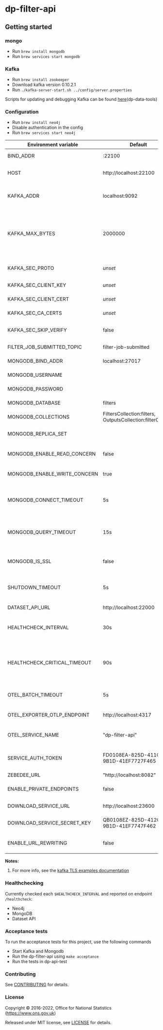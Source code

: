 # dp-filter-api

## Getting started

### mongo

* Run `brew install mongodb`
* Run `brew services start mongodb`

### Kafka

* Run `brew install zookeeper`
* Download kafka version 0.10.2.1
* Run `./kafka-server-start.sh ../config/server.properties`

Scripts for updating and debugging Kafka can be found [here](https://github.com/ONSdigital/dp-data-tools)(dp-data-tools)

### Configuration

* Run `brew install neo4j`
* Disable authentication in the config
* Run `brew services start neo4j`

| Environment variable         | Default                                                      | Description                                                                                                      |
| ---------------------------- |--------------------------------------------------------------|------------------------------------------------------------------------------------------------------------------|
| BIND_ADDR                    | :22100                                                       | The host and port to bind to                                                                                     |
| HOST                         | http://localhost:22100                                       | The host name used to build URLs                                                                                 |
| KAFKA_ADDR                   | localhost:9092                                               | The kafka broker addresses (can be comma separated)                                                              |
| KAFKA_MAX_BYTES              | 2000000                                                      | The maximum permitted size of a message. Should be set equal to or smaller than the broker's `message.max.bytes` |
| KAFKA_SEC_PROTO              | _unset_                                                      | if set to `TLS`, kafka connections will use TLS [1]                                                              |
| KAFKA_SEC_CLIENT_KEY         | _unset_                                                      | PEM for the client key [1]                                                                                       |
| KAFKA_SEC_CLIENT_CERT        | _unset_                                                      | PEM for the client certificate [1]                                                                               |
| KAFKA_SEC_CA_CERTS           | _unset_                                                      | CA cert chain for the server cert [1]                                                                            |
| KAFKA_SEC_SKIP_VERIFY        | false                                                        | ignores server certificate issues if `true` [1]                                                                  |
| FILTER_JOB_SUBMITTED_TOPIC   | filter-job-submitted                                         | The kafka topic to write messages to                                                                             |
| MONGODB_BIND_ADDR            | localhost:27017                                              | The MongoDB bind address                                                                                         |
| MONGODB_USERNAME             |                                                              | The MongoDB Username                                                                                             |
| MONGODB_PASSWORD             |                                                              | The MongoDB Password                                                                                             |
| MONGODB_DATABASE             | filters                                                      | The MongoDB database                                                                                             |
| MONGODB_COLLECTIONS          | FiltersCollection:filters, OutputsCollection:filterOutputs   | The MongoDB collections                                                                                          |
| MONGODB_REPLICA_SET          |                                                              | The name of the MongoDB replica set                                                                              |
| MONGODB_ENABLE_READ_CONCERN  | false                                                        | Switch to use (or not) majority read concern                                                                     |
| MONGODB_ENABLE_WRITE_CONCERN | true                                                         | Switch to use (or not) majority write concern                                                                    |
| MONGODB_CONNECT_TIMEOUT      | 5s                                                           | The timeout when connecting to MongoDB (`time.Duration` format)                                                  |
| MONGODB_QUERY_TIMEOUT        | 15s                                                          | The timeout for querying MongoDB (`time.Duration` format)                                                        |
| MONGODB_IS_SSL               | false                                                        | Switch to use (or not) TLS when connecting to mongodb                                                            |
| SHUTDOWN_TIMEOUT             | 5s                                                           | The graceful shutdown timeout (`time.Duration` format)                                                           |
| DATASET_API_URL              | http://localhost:22000                                       | The URL of the Dataset API                                                                                       |
| HEALTHCHECK_INTERVAL         | 30s                                                          | Time between self-healthchecks (`time.Duration` format)                                                          |
| HEALTHCHECK_CRITICAL_TIMEOUT | 90s                                                          | The time taken for the health changes from warning state to critical due to subsystem check failures             |
| OTEL_BATCH_TIMEOUT           | 5s                                                           | Interval between pushes to OT Collector                                                                          |
| OTEL_EXPORTER_OTLP_ENDPOINT  | http://localhost:4317                                        | URL for OpenTelemetry endpoint                                                                                   |
| OTEL_SERVICE_NAME            | "dp-filter-api"                                              | Service name to report to telemetry tools                                                                        |
| SERVICE_AUTH_TOKEN           | FD0108EA-825D-411C-9B1D-41EF7727F465                         | The token used to identify this service when authenticating                                                      |
| ZEBEDEE_URL                  | "http://localhost:8082"                                      | Zebedee URL                                                                                                      |
| ENABLE_PRIVATE_ENDPOINTS     | false                                                        | true if private endpoints should be enabled                                                                      |
| DOWNLOAD_SERVICE_URL         | http://localhost:23600                                       | The URL of the download service                                                                                  |
| DOWNLOAD_SERVICE_SECRET_KEY  | QB0108EZ-825D-412C-9B1D-41EF7747F462                         | The service token for the download service                                                                       |
| ENABLE_URL_REWRITING         | false                                                        | Feature flag to enable URL rewriting                                                                             |

**Notes:**

1. For more info, see the [kafka TLS examples documentation](https://github.com/ONSdigital/dp-kafka/tree/main/examples#tls)

### Healthchecking

Currently checked each `$HEALTHCHECK_INTERVAL` and reported on endpoint `/healthcheck`:

* Neo4j
* MongoDB
* Dataset API

### Acceptance tests

To run the acceptance tests for this project, use the following commands

* Start Kafka and Mongodb
* Run the dp-filter-api using `make acceptance`
* Run the tests in dp-api-test

### Contributing

See [CONTRIBUTING](CONTRIBUTING.md) for details.

### License

Copyright © 2016-2022, Office for National Statistics (https://www.ons.gov.uk)

Released under MIT license, see [LICENSE](LICENSE.md) for details.
